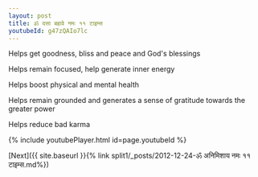 ```yaml
---
layout: post
title: ॐ दसा बहावे नमः ११ टाइम्स
youtubeId: g47zQAIo7lc
---
```

 
 
Helps get goodness, bliss and peace and God's blessings
 
Helps remain focused, help generate inner energy 
 
Helps boost physical and mental health 
 
Helps remain grounded and generates a sense of gratitude towards the greater power 
 
Helps reduce bad karma
 
 
 
 


{% include youtubePlayer.html id=page.youtubeId %}
 
[Next]({{ site.baseurl }}{% link  split1/_posts/2012-12-24-ॐ अनिमिशाय नमः ११ टाइम्स.md%})
 
